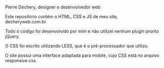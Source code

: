 Pierre Dechery, designer e desenvolvedor web

Este repositório contém o HTML, CSS e JS de meu site, decheryweb.com.br.

Todo o código foi desenvolvido por mim e não utilizei nenhum plugin pronto jQuery.

O CSS foi escrito utilizando LESS, que é o pré-processador que utilizo.

O site possui uma interface adaptada para mobile, cujo CSS está no arquivo responsive.css.
